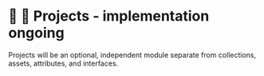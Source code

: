 # 📁 📁 Projects - implementation ongoing

Projects will be an optional, independent module separate from collections, assets, attributes, and interfaces.